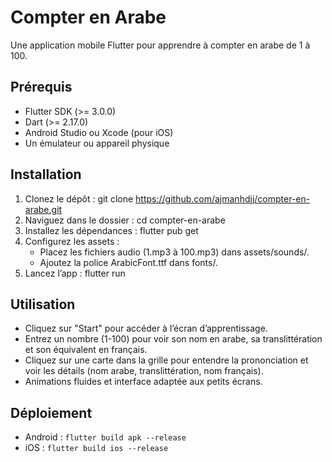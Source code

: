 # Compter en Arabe
Une application mobile Flutter pour apprendre à compter en arabe de 1 à 100.

## Prérequis
- Flutter SDK (>= 3.0.0)
- Dart (>= 2.17.0)
- Android Studio ou Xcode (pour iOS)
- Un émulateur ou appareil physique

## Installation
1. Clonez le dépôt : git clone https://github.com/ajmanhdjj/compter-en-arabe.git
2. Naviguez dans le dossier : cd compter-en-arabe
3. Installez les dépendances : flutter pub get
4. Configurez les assets :
    * Placez les fichiers audio (1.mp3 à 100.mp3) dans assets/sounds/.
    * Ajoutez la police ArabicFont.ttf dans fonts/.
5. Lancez l’app : flutter run

## Utilisation
- Cliquez sur "Start" pour accéder à l’écran d’apprentissage.
- Entrez un nombre (1-100) pour voir son nom en arabe, sa translittération et son équivalent en français.
- Cliquez sur une carte dans la grille pour entendre la prononciation et voir les détails (nom arabe, translittération, nom français).
- Animations fluides et interface adaptée aux petits écrans.

## Déploiement
- Android : `flutter build apk --release`
- iOS : `flutter build ios --release`
